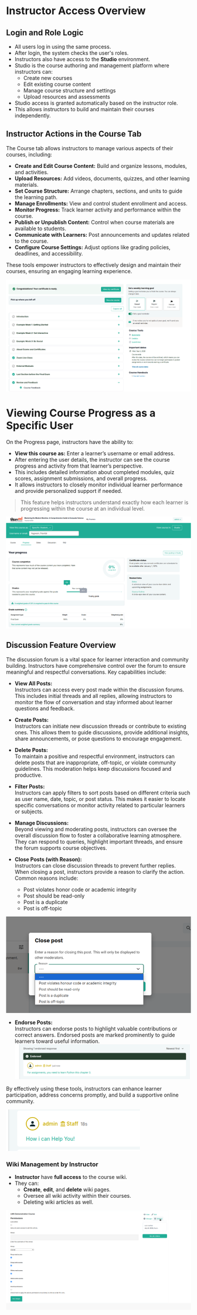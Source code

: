 # Instructor Access Overview

## Login and Role Logic

- All users log in using the same process.
- After login, the system checks the user's roles.
- Instructors also have access to the **Studio** environment.
- Studio is the course authoring and management platform where instructors can:
  - Create new courses
  - Edit existing course content
  - Manage course structure and settings
  - Upload resources and assessments
- Studio access is granted automatically based on the instructor role.
- This allows instructors to build and maintain their courses independently.



## Instructor Actions in the Course Tab

The Course tab allows instructors to manage various aspects of their courses, including:

- **Create and Edit Course Content:** Build and organize lessons, modules, and activities.
- **Upload Resources:** Add videos, documents, quizzes, and other learning materials.
- **Set Course Structure:** Arrange chapters, sections, and units to guide the learning path.
- **Manage Enrollments:** View and control student enrollment and access.
- **Monitor Progress:** Track learner activity and performance within the course.
- **Publish or Unpublish Content:** Control when course materials are available to students.
- **Communicate with Learners:** Post announcements and updates related to the course.
- **Configure Course Settings:** Adjust options like grading policies, deadlines, and accessibility.

These tools empower instructors to effectively design and maintain their courses, ensuring an engaging learning experience.

![admin](../images/admin1.png)

# Viewing Course Progress as a Specific User

On the Progress page, instructors have the ability to:

- **View this course as:** Enter a learner’s username or email address.
- After entering the user details, the instructor can see the course progress and activity from that learner’s perspective.
- This includes detailed information about completed modules, quiz scores, assignment submissions, and overall progress.
- It allows instructors to closely monitor individual learner performance and provide personalized support if needed.

> This feature helps instructors understand exactly how each learner is progressing within the course at an individual level.

![admin](../images/admin2.png)

## Discussion Feature Overview

The discussion forum is a vital space for learner interaction and community building. Instructors have comprehensive control over the forum to ensure meaningful and respectful conversations. Key capabilities include:

- **View All Posts:**  
  Instructors can access every post made within the discussion forums. This includes initial threads and all replies, allowing instructors to monitor the flow of conversation and stay informed about learner questions and feedback.

- **Create Posts:**  
  Instructors can initiate new discussion threads or contribute to existing ones. This allows them to guide discussions, provide additional insights, share announcements, or pose questions to encourage engagement.

- **Delete Posts:**  
  To maintain a positive and respectful environment, instructors can delete posts that are inappropriate, off-topic, or violate community guidelines. This moderation helps keep discussions focused and productive.

- **Filter Posts:**  
  Instructors can apply filters to sort posts based on different criteria such as user name, date, topic, or post status. This makes it easier to locate specific conversations or monitor activity related to particular learners or subjects.

- **Manage Discussions:**  
  Beyond viewing and moderating posts, instructors can oversee the overall discussion flow to foster a collaborative learning atmosphere. They can respond to queries, highlight important threads, and ensure the forum supports course objectives.

- **Close Posts (with Reason):**  
  Instructors can close discussion threads to prevent further replies. When closing a post, instructors provide a reason to clarify the action. Common reasons include:  
  - Post violates honor code or academic integrity  
  - Post should be read-only  
  - Post is a duplicate  
  - Post is off-topic

![admin](../images/admin5.png)


- **Endorse Posts:**  
  Instructors can endorse posts to highlight valuable contributions or correct answers. Endorsed posts are marked prominently to guide learners toward useful information.
  ![admin](../images/admin4.png)


By effectively using these tools, instructors can enhance learner participation, address concerns promptly, and build a supportive online community.


![admin](../images/admin3.png)

### Wiki Management by Instructor

- **Instructor** have **full access** to the course wiki.
- They can:
  - **Create**, **edit**, and **delete** wiki pages.
  - Oversee all wiki activity within their courses.
  - Deleting wiki articles as well.


![admin](../images/admin6.png)
